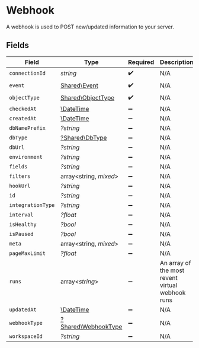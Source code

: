 # Webhook

A webhook is used to POST new/updated information to your server.


## Fields

| Field                                                         | Type                                                          | Required                                                      | Description                                                   |
| ------------------------------------------------------------- | ------------------------------------------------------------- | ------------------------------------------------------------- | ------------------------------------------------------------- |
| `connectionId`                                                | *string*                                                      | :heavy_check_mark:                                            | N/A                                                           |
| `event`                                                       | [Shared\Event](../../Models/Shared/Event.md)                  | :heavy_check_mark:                                            | N/A                                                           |
| `objectType`                                                  | [Shared\ObjectType](../../Models/Shared/ObjectType.md)        | :heavy_check_mark:                                            | N/A                                                           |
| `checkedAt`                                                   | [\DateTime](https://www.php.net/manual/en/class.datetime.php) | :heavy_minus_sign:                                            | N/A                                                           |
| `createdAt`                                                   | [\DateTime](https://www.php.net/manual/en/class.datetime.php) | :heavy_minus_sign:                                            | N/A                                                           |
| `dbNamePrefix`                                                | *?string*                                                     | :heavy_minus_sign:                                            | N/A                                                           |
| `dbType`                                                      | [?Shared\DbType](../../Models/Shared/DbType.md)               | :heavy_minus_sign:                                            | N/A                                                           |
| `dbUrl`                                                       | *?string*                                                     | :heavy_minus_sign:                                            | N/A                                                           |
| `environment`                                                 | *?string*                                                     | :heavy_minus_sign:                                            | N/A                                                           |
| `fields`                                                      | *?string*                                                     | :heavy_minus_sign:                                            | N/A                                                           |
| `filters`                                                     | array<string, *mixed*>                                        | :heavy_minus_sign:                                            | N/A                                                           |
| `hookUrl`                                                     | *?string*                                                     | :heavy_minus_sign:                                            | N/A                                                           |
| `id`                                                          | *?string*                                                     | :heavy_minus_sign:                                            | N/A                                                           |
| `integrationType`                                             | *?string*                                                     | :heavy_minus_sign:                                            | N/A                                                           |
| `interval`                                                    | *?float*                                                      | :heavy_minus_sign:                                            | N/A                                                           |
| `isHealthy`                                                   | *?bool*                                                       | :heavy_minus_sign:                                            | N/A                                                           |
| `isPaused`                                                    | *?bool*                                                       | :heavy_minus_sign:                                            | N/A                                                           |
| `meta`                                                        | array<string, *mixed*>                                        | :heavy_minus_sign:                                            | N/A                                                           |
| `pageMaxLimit`                                                | *?float*                                                      | :heavy_minus_sign:                                            | N/A                                                           |
| `runs`                                                        | array<*string*>                                               | :heavy_minus_sign:                                            | An array of the most revent virtual webhook runs              |
| `updatedAt`                                                   | [\DateTime](https://www.php.net/manual/en/class.datetime.php) | :heavy_minus_sign:                                            | N/A                                                           |
| `webhookType`                                                 | [?Shared\WebhookType](../../Models/Shared/WebhookType.md)     | :heavy_minus_sign:                                            | N/A                                                           |
| `workspaceId`                                                 | *?string*                                                     | :heavy_minus_sign:                                            | N/A                                                           |